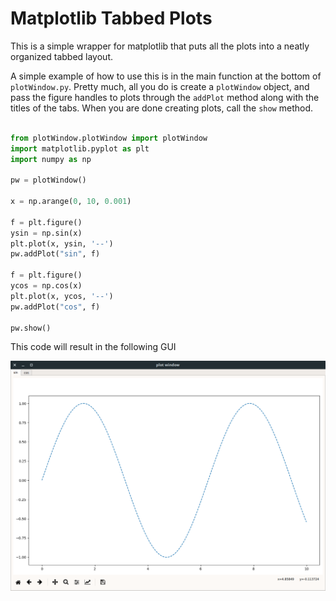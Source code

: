 # Matplotlib Tabbed Plots

This is a simple wrapper for matplotlib that puts all the plots into a neatly organized tabbed layout.

A simple example of how to use this is in the main function at the bottom of `plotWindow.py`.  Pretty much, all you do is create a `plotWindow` object, and pass the figure handles to plots through the `addPlot` method along with the titles of the tabs.  When you are done creating plots, call the `show` method.

``` python

from plotWindow.plotWindow import plotWindow
import matplotlib.pyplot as plt
import numpy as np

pw = plotWindow()

x = np.arange(0, 10, 0.001)

f = plt.figure()
ysin = np.sin(x)
plt.plot(x, ysin, '--')
pw.addPlot("sin", f)

f = plt.figure()
ycos = np.cos(x)
plt.plot(x, ycos, '--')
pw.addPlot("cos", f)

pw.show()
```

This code will result in the following GUI

![screenshot](assets/screenshot.png)
